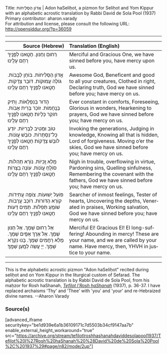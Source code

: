 <html>
<head></head>
<body>
Title: אֲדוֹן הַסְּלִיחוֹת | Adon haSeliḥot, a pizmon for Seliḥot and Yom Kippur with an alphabetic acrostic translation by Rabbi David de Sola Pool (1937)<br />
Primary contributor: aharon.varady<br />
For attribution and license, please consult the following URL: <a href="http://opensiddur.org/?p=36059">http://opensiddur.org/?p=36059</a>
<p />
<hr />

<table style="margin-left: auto;margin-right: auto;" class="draggable">
<thead><tr><th id="x" style="text-align: right;">Source (Hebrew)</th><th style="text-align: left;">Translation (English)</th></tr></thead>
<tbody>
<tr><td style="vertical-align:top;">
<div class="liturgy" lang="he">
רַחוּם וְחַנּוּן. 
חָטָֽאנוּ לְפָנֶֽיךָ 
רַחֵם עָלֵֽינוּ׃
</span></div></td>
 
<td style="vertical-align:top;">
<div class="english" lang="en">
Merciful and Gracious One, 
we have sinned before you, 
have mercy upon us.
</div></td></tr>


<tr><td style="vertical-align:top;">
<div class="liturgy" lang="he">
<span class="acrostic">אֲ</span>דוֹן הַסְּלִיחוֹת. 
<span class="acrostic">בּ</span>וֹחֵן לְבָבוֹת. 
<span class="acrostic">גּ</span>וֹלֶה עֲמוּקוֹת. 
<span class="acrostic">דּ</span>וֹבֵר צְדָקוֹת. 
חָטָֽאנוּ לְפָנֶֽיךָ 
רַחֵם עָלֵֽינוּ׃
</span></div></td>
 
<td style="vertical-align:top;">
<div class="english" lang="en">
<span class="acrostic">A</span>wesome God, 
<span class="acrostic">B</span>eneficent and good to all your creatures, 
<span class="acrostic">C</span>lothed in right, 
<span class="acrostic">D</span>eclaring truth,
God we have sinned before you; 
have mercy on us.
</div></td></tr>


<tr><td style="vertical-align:top;">
<div class="liturgy" lang="he">
<span class="acrostic">הָ</span>דוּר בְּנִפְלָאוֹת. 
<span class="acrostic">וָ</span>תִיק בְּנֶֽחָמוֹת. 
<span class="acrostic">ז</span>וֹכֵר בְּרִית אָבוֹת. 
חוֹקֵר כְּלָיוֹת׃ 
חָטָֽאנוּ לְפָנֶֽיךָ 
רַחֵם עָלֵֽינוּ׃
</span></div></td>
 
<td style="vertical-align:top;">
<div class="english" lang="en">
<span class="acrostic">E</span>ver constant in comforts, 
<span class="acrostic">F</span>oreseeing, 
<span class="acrostic">G</span>lorious in wonders, 
<span class="acrostic">H</span>earkening to prayers,  
God we have sinned before you; 
have mercy on us.
</div></td></tr>


<tr><td style="vertical-align:top;">
<div class="liturgy" lang="he">
<span class="acrostic">ט</span>וֹב וּמֵטִיב לַבְּרִיּוֹת. 
<span class="acrostic">י</span>וֹדֵעַ כָּל־נִסְתָּרוֹת. 
<span class="acrostic">כּ</span>וֹבֵשׁ עֲוֺנוֹת. 
<span class="acrostic">ל</span>וֹבֵשׁ צְדָקוֹת׃ 
חָטָֽאנוּ לְפָנֶֽיךָ 
רַחֵם עָלֵֽינוּ׃
</span></div></td>
 
<td style="vertical-align:top;">
<div class="english" lang="en">
<span class="acrostic">I</span>nvoking the generations, 
<span class="acrostic">J</span>udging in knowledge, 
<span class="acrostic">K</span>nowing all that is hidden, 
<span class="acrostic">L</span>ord of forgiveness. 
<span class="acrostic">M</span>oving o’er the skies,
God we have sinned before you; 
have mercy on us.
</div></td></tr>


<tr><td style="vertical-align:top;">
<div class="liturgy" lang="he">
<span class="acrostic">מָ</span>לֵא זָֽכִיּוֹת. 
<span class="acrostic">נ</span>וֹרָא תְהִלּוֹת. 
<span class="acrostic">ס</span>וֹלֵֽחַ עֲוֺנוֹת. 
<span class="acrostic">ע</span>וֹנֶה בַצָּרוֹת׃ 
חָטָֽאנוּ לְפָנֶֽיךָ 
רַחֵם עָלֵֽינוּ׃
</span></div></td>
 
<td style="vertical-align:top;">
<div class="english" lang="en">
<span class="acrostic">N</span>igh in trouble, <span class="acrostic">o</span>verflowing in virtue, 
<span class="acrostic">P</span>ardoning sins, 
<span class="acrostic">Q</span>uelling sinfulness, 
<span class="acrostic">R</span>emembering the covenant with the fathers,
God we have sinned before you; 
have mercy on us.
</div></td></tr>


<tr><td style="vertical-align:top;">
<div class="liturgy" lang="he">
<span class="acrostic">פּ</span>וֹעֵל יְשׁוּעוֹת. 
<span class="acrostic">צ</span>וֹפֶה עֲתִידוֹת. 
<span class="acrostic">ק</span>וֹרֵא הַדּוֹרוֹת. 
<span class="acrostic">ר</span>וֹכֵב עֲרָבוֹת. 
<span class="acrostic">שׁ</span>וֹמֵֽעַ תְּפִלּוֹת. 
<span class="acrostic">תְּ</span>מִים דֵּעוֹת׃ 
חָטָֽאנוּ לְפָנֶֽיךָ 
רַחֵם עָלֵֽינוּ׃
</span></div></td>
 
<td style="vertical-align:top;">
<div class="english" lang="en">
<span class="acrostic">S</span>earcher of inmost feelings, 
<span class="acrostic">T</span>ester of hearts, 
<span class="acrostic">U</span>ncovering the depths, 
<span class="acrostic">V</span>enerated in praises, 
<span class="acrostic">W</span>orking salvation,
God we have sinned before you; 
have mercy on us.
</div></td></tr>


<tr><td style="vertical-align:top;">
<div class="liturgy" lang="he">
אֵל רַחוּם שְׁמָךְ. 
אֵל חַנּוּן שְׁמָךְ. 
אֵל אֶרֶךְ אַפַּֽיִם שְׁמָךְ. 
מָלֵא רַחֲמִים שְׁמָךְ. 
בָּנוּ נִקְרָא שְׁמָךְ. 
יְיָ עֲשֵׂה לְמַֽעַן שְׁמֶֽךָ׃
</span></div></td>
 
<td style="vertical-align:top;">
<div class="english" lang="en">
Merciful El! 
Gracious El! 
El long-suffering!
Abounding in mercy! These are your name, 
and we are called by your name. 
Have mercy, then, YHVH in justice to your name.
</div></td></tr>
</tbody></table>

<hr />

This is the alphabetic acrostic pizmon "Adon haSeliḥot" recited during seliḥot and on Yom Kippur in the liturgical custom of Sefarad. The alphabetic acrostic translation is by Rabbi David de Sola Pool, from his maḥzor for Rosh haShanah, <em><a href="/?p=27181">Tefilot l’Rosh haShanah</a></em> (1937), p. 36-37. I have replaced archaisms 'Thy' and 'Thee' with 'you' and 'your' and re-Hebraized divine names. --Aharon Varady 

<h3>Source(s)</h3>

[advanced_iframe securitykey="be1d939e6a1b36109171c7d5503b34cf9147aa7b" enable_external_height_workaround="true" src="https://archive.org/stream/tefilotlroshhashanahdaviddesolapool1937/Tefilot%20l%27Rosh%20haShanah%20%28David%20de%20Sola%20Pool%2C%201937%29#page/n82/mode/2up"]

&nbsp;
</body>
</html>